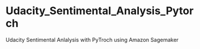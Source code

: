 # Udacity_Sentimental_Analysis_Pytorch
Udacity Sentimental Anlalysis with PyTroch using Amazon Sagemaker
